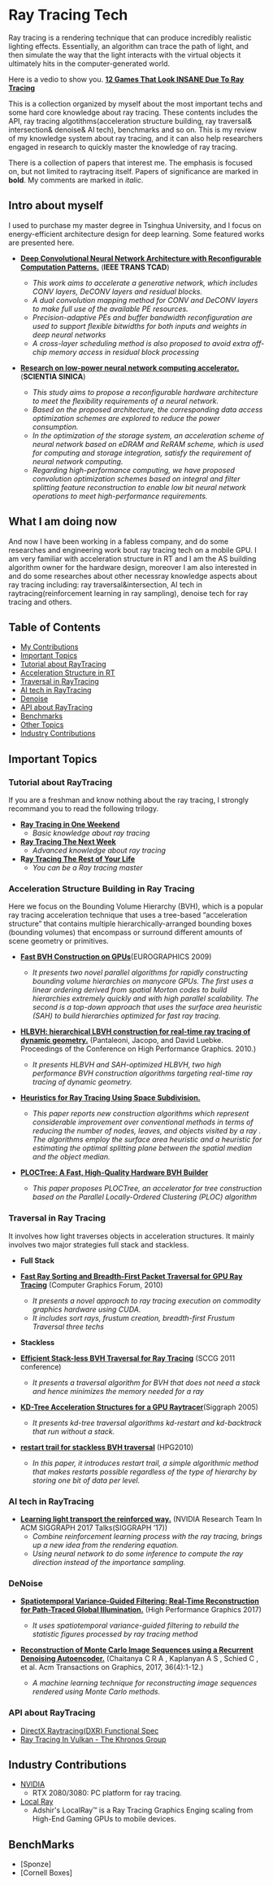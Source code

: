 # Ray Tracing Tech 
Ray tracing is a rendering technique that can produce incredibly realistic lighting effects. Essentially, an algorithm can trace the path of light, and then simulate the way that the light interacts with the virtual objects it ultimately hits in the computer-generated world. 

Here is a vedio to show you.
[**12 Games That Look INSANE Due To Ray Tracing**](https://www.youtube.com/watch?v=lNSpiret-9g)

This is a collection organized by myself about the most important techs and some hard core knowledge about ray tracing. 
These contents includes the API, ray tracing algotithms(acceleration structure building, ray traversal& intersection& denoise& AI tech), benchmarks and so on.
This is my review of my knowledge system about ray tracing, and it can also help researchers engaged in research to quickly master the knowledge of ray tracing.

There is a collection of papers that interest me. The emphasis is focused on, but not limited to raytracing itself. Papers of significance are marked in **bold**. My comments are marked in *italic*.



## Intro about myself
I used to purchase my master degree in Tsinghua University, and I focus on energy-efficient architecture design for deep learning. Some featured works are presented here. 

- [**Deep Convolutional Neural Network Architecture with Reconfigurable Computation Patterns.**](https://ieeexplore.ieee.org/document/8412607) (**IEEE TRANS TCAD**)
  - *This work aims to accelerate a generative network, which includes CONV layers, DeCONV layers and residual blocks.*
  - *A dual convolution mapping method for CONV and DeCONV layers to make full use of the available PE resources.*
  - *Precision-adaptive PEs and buffer bandwidth reconfiguration are used to support flexible bitwidths for both inputs and weights in deep neural networks*
  - *A cross-layer scheduling method is also proposed to avoid extra off-chip memory access in residual block processing*


- [**Research on low-power neural network computing accelerator.**](http://engine.scichina.com/publisher/scp/journal/SSI/49/3/10.1360/N112018-00282?slug=fulltext) (**SCIENTIA SINICA**)
  - *This study aims to propose a reconfigurable hardware architecture to meet the flexibility requirements of a neural network.*
  - *Based on the proposed architecture, the corresponding data access optimization schemes are explored to reduce the power consumption.*
  - *In the optimization of the storage system, an acceleration scheme of neural network based on eDRAM and ReRAM scheme, which is used for computing and storage integration, satisfy the requirement of neural network computing.*
  - *Regarding high-performance computing, we have proposed convolution optimization schemes based on integral and filter splitting feature reconstruction to enable low bit neural network operations to meet high-performance requirements.*

## What I am doing now
And now I have been working in a fabless company, and do some researches and engineering work bout  ray tracing tech on a mobile GPU. I am very familiar with acceleration structure in RT and I am the AS building algorithm owner for the hardware design, moreover I am also interested in and do some researches about other necessray knowledge aspects about ray tracing including: ray traversal&intersection, AI tech in raytracing(reinforcement learning in ray sampling), denoise tech for ray tracing and others.

## Table of Contents
 - [My Contributions](#my-contributions)
  - [Important Topics](#important-topics)
   - [Tutorial about RayTracing](#tutorial-and-survey) 
   - [Acceleration Structure in RT](#BVH)
   - [Traversal in RayTracing](#RTU)
   - [AI tech in RayTracing](#AIRT) 
   - [Denoise](#denoise)
   - [API about RayTracing](#API)
   - [Benchmarks](#benchmarks)
   - [Other Topics](#other-topics)
 - [Industry Contributions](#industry-contributions)

## Important Topics
### Tutorial about RayTracing
If you are a freshman and know nothing about the ray tracing, I strongly recommand you to read the following trilogy.
- **[Ray Tracing in One Weekend](https://raytracing.github.io/books/RayTracingInOneWeekend.html)** 
  - *Basic knowledge about ray tracing*
- **[Ray Tracing The Next Week](https://raytracing.github.io/books/RayTracingTheNextWeek.html)** 
  - *Advanced knowledge about ray tracing*
- **R[ay Tracing The Rest of Your Life](https://www.realtimerendering.com/raytracing/Ray%20Tracing_%20the%20Rest%20of%20Your%20Life.pdf)** 
  - *You can be a Ray tracing master*
  

### Acceleration Structure Building in Ray Tracing

Here we focus on the Bounding Volume Hierarchy (BVH), which is a popular ray tracing acceleration technique that uses a tree-based “acceleration structure” that contains multiple hierarchically-arranged bounding boxes (bounding volumes) that encompass or surround different amounts of scene geometry or primitives. 

 - **[Fast BVH Construction on GPUs](http://graphics.snu.ac.kr/class/graphics2011/references/2007_lauterbach.pdf)**(EUROGRAPHICS 2009)
   - *It presents two novel parallel algorithms for rapidly constructing bounding volume hierarchies on manycore GPUs. The first uses a linear ordering derived from spatial Morton codes to build hierarchies extremely quickly and with high parallel scalability. The second is a top-down approach that uses the surface area heuristic (SAH) to build hierarchies optimized for fast ray tracing.*

 - **[HLBVH: hierarchical LBVH construction for real-time ray tracing of dynamic geometry.](https://research.nvidia.com/sites/default/files/pubs/2010-06_HLBVH-Hierarchical-LBVH/HLBVH-final.pdf)** (Pantaleoni, Jacopo, and David Luebke. Proceedings of the Conference on High Performance Graphics. 2010.)
   - *It presents HLBVH and SAH-optimized HLBVH, two high performance BVH construction algorithms targeting real-time ray tracing of dynamic geometry.*

 - **[Heuristics for Ray Tracing Using Space Subdivision.](https://graphicsinterface.org/wp-content/uploads/gi1989-22.pdf)**
    - *This paper reports new construction algorithms which represent considerable improvement over conventional methods in terms of reducing the number of nodes, leaves, and objects visited by a ray . The algorithms employ the surface area heuristic and a heuristic for estimating the optimal splitting plane between the spatial median and the object median.*
 - **[PLOCTree: A Fast, High-Quality Hardware BVH Builder](https://dl.acm.org/doi/abs/10.1145/3233309)**
    - *This paper proposes PLOCTree, an accelerator for tree construction based on the Parallel Locally-Ordered Clustering (PLOC) algorithm*

### Traversal in Ray Tracing
It involves how light traverses objects in acceleration structures. It mainly involves two major strategies full stack and stackless.

- **Full Stack**
- **[Fast Ray Sorting and Breadth-First Packet Traversal for GPU Ray Tracing](http://charlesloop.com/GaranzhaLoop2010.pdf)** (Computer Graphics Forum, 2010)
  - *It presents a novel approach to ray tracing execution on commodity graphics hardware using CUDA.* 
  - *It includes sort rays, frustum creation, breadth-first Frustum Traversal three techs*

- **Stackless**
- **[Efficient Stack-less BVH Traversal for Ray Tracing](http://citeseerx.ist.psu.edu/viewdoc/download?doi=10.1.1.445.7529&rep=rep1&type=pdf)** (SCCG 2011 conference)
  - *It presents a traversal algorithm for BVH that does not need a stack and hence minimizes the memory needed for a ray*
- **[KD-Tree Acceleration Structures for a GPU Raytracer](https://graphics.stanford.edu/papers/gpu_kdtree/kdtree.pdf)**(Siggraph 2005)
  - *It presents kd-tree traversal algorithms kd-restart and kd-backtrack that run without a stack.*
- **[restart trail for stackless BVH traversal](https://research.nvidia.com/publication/restart-trail-stackless-bvh-traversal)** (HPG2010)
  - *In this paper, it introduces restart trail, a simple algorithmic method that makes restarts possible regardless of the type of hierarchy by storing one bit of data per level.*

### AI tech in RayTracing
- **[Learning light transport the reinforced way.](https://arxiv.org/abs/1701.07403)** (NVIDIA Research Team In ACM SIGGRAPH 2017 Talks(SIGGRAPH ’17))
  - *Combine reinforcement learning process with the ray tracing, brings up a new idea from the rendering equation.*
  - *Using neural network to do some inference to compute the ray direction instead of the importance sampling.*

### DeNoise
- **[Spatiotemporal Variance-Guided Filtering: Real-Time Reconstruction for Path-Traced Global Illumination.](https://research.nvidia.com/publication/2017-07_Spatiotemporal-Variance-Guided-Filtering%3A)** (High Performance Graphics 2017)
  - *It uses spatiotemporal variance-guided filtering to rebuild the statistic figures processed by ray tracing method*


- **[Reconstruction of Monte Carlo Image Sequences using a Recurrent Denoising Autoencoder.](https://research.nvidia.com/sites/default/files/publications/dnn_denoise_author.pdf)** (Chaitanya C R A , Kaplanyan A S , Schied C , et al. Acm Transactions on Graphics, 2017, 36(4):1-12.)
  - *A machine learning technique for reconstructing image sequences rendered using Monte Carlo methods.* 

### API about RayTracing
  - [DirectX Raytracing(DXR) Functional Spec](https://microsoft.github.io/DirectX-Specs/d3d/Raytracing.html)
  - [Ray Tracing In Vulkan - The Khronos Group](https://www.khronos.org/registry/vulkan/specs/1.2-extensions/html/index.html)

## Industry Contributions
 - [NVIDIA](http://www.nvidia.com/)
   - RTX 2080/3080: PC platform for ray tracing. 
 - [Local Ray](https://www.adshir.com/)
   - Adshir's LocalRay™ is a Ray Tracing Graphics Enging scaling from High-End Gaming GPUs to mobile devices.

## BenchMarks
 - [Sponze]
 - [Cornell Boxes]

